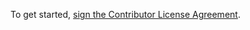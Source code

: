 To get started, <a href="https://www.clahub.com/agreements/symphonyoss/symphony-rss-bot">sign the Contributor License Agreement</a>.
